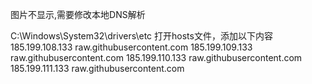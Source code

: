 图片不显示,需要修改本地DNS解析

C:\Windows\System32\drivers\etc
打开hosts文件，添加以下内容
185.199.108.133 raw.githubusercontent.com
185.199.109.133 raw.githubusercontent.com
185.199.110.133 raw.githubusercontent.com
185.199.111.133 raw.githubusercontent.com